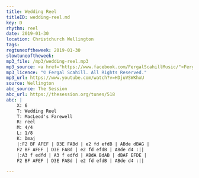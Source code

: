 ```yaml
---
title: Wedding Reel
titleID: wedding-reel.md
key: D
rhythm: reel
date: 2019-01-30
location: Christchurch Wellington
tags:
regtuneoftheweek: 2019-01-30
slowtuneoftheweek:
mp3_file: /mp3/wedding-reel.mp3
mp3_source: <a href="https://www.facebook.com/FergalScahillMusic/">Fergal Scahill</a>, member of <a href="http://www.webanjo3.com/">We Banjo 3</a>
mp3_licence: "© Fergal Scahill. All Rights Reserved."
mp3_url: https://www.youtube.com/watch?v=HDjuVSWKhxU
source: Wellington
abc_source: The Session
abc_url: https://thesession.org/tunes/518
abc: |
    X: 6
    T: Wedding Reel
    T: MacLeod's Farewell
    R: reel
    M: 4/4
    L: 1/8
    K: Dmaj
    |:F2 BF AFEF | D3E FABd | e2 fd efdB | ABde dBAG |
    F2 BF AFEF | D3E FABd | e2 fd efdB | ABde d4 :||
    |:A3 f edfd | A3 f edfd | ABdA BdAB | dBAF EFDE |
    F2 BF AFEF | D3E FABd | e2 fd efdB | ABde d4 :||

---
```

